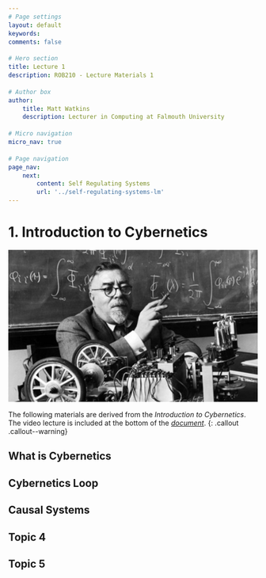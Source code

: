 ```yaml
---
# Page settings
layout: default
keywords:
comments: false

# Hero section
title: Lecture 1
description: ROB210 - Lecture Materials 1

# Author box
author:
    title: Matt Watkins
    description: Lecturer in Computing at Falmouth University

# Micro navigation
micro_nav: true

# Page navigation
page_nav:
    next:
        content: Self Regulating Systems
        url: '../self-regulating-systems-lm'
---
```


# 1. Introduction to Cybernetics

![Hero Banner Image](images/norbert-weiner.jpg)

The following materials are derived from the *Introduction to Cybernetics*. The video lecture is included at the bottom of the [*document*](#video-lecture).
{: .callout .callout--warning}

## What is Cybernetics
## Cybernetics Loop
## Causal Systems
## Topic 4
## Topic 5
<!--stackedit_data:
eyJoaXN0b3J5IjpbLTczMjE3NjEzMSwtMTk1NjI1MjkyLDE3Mj
IzNTA5MzAsOTAwNTcwOTg4LDE2OTE4NDEzMDksODk4NzM4Njc5
LDQ4NDQ0OTAxMl19
-->